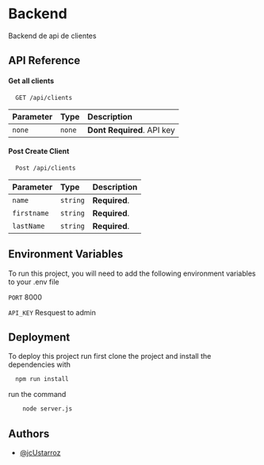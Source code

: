 
# Backend

Backend de api de clientes


## API Reference

#### Get all clients

```http
  GET /api/clients
```

| Parameter | Type     | Description                |
| :-------- | :------- | :------------------------- |
| `none` | `none` | **Dont Required**. API key |

#### Post Create Client

```http
  Post /api/clients
```

| Parameter | Type     | Description                       |
| :-------- | :------- | :-------------------------------- |
| `name`      | `string` | **Required**.  |
| `firstname`     | `string` | **Required**.  |
| `lastName`      | `string` | **Required**.  |




## Environment Variables

To run this project, you will need to add the following environment variables to your .env file

`PORT` 8000

`API_KEY` Resquest to admin


## Deployment

To deploy this project run
first clone the project and install the dependencies with

```bash
  npm run install 
```

run  the command 
```bash
    node server.js
```




## Authors

- [@jcUstarroz](https://github.com/soujiro27/)


